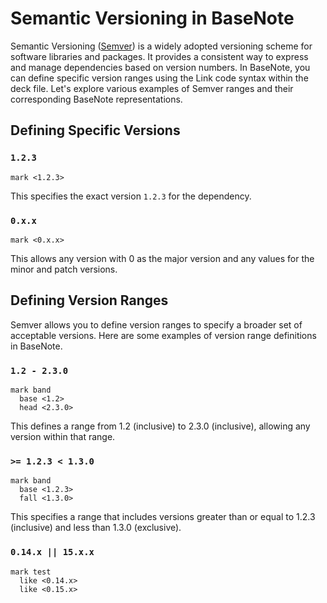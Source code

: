 # Semantic Versioning in BaseNote

Semantic Versioning ([Semver](https://devhints.io/semver)) is a widely
adopted versioning scheme for software libraries and packages. It
provides a consistent way to express and manage dependencies based on
version numbers. In BaseNote, you can define specific version ranges
using the Link code syntax within the deck file. Let's explore various
examples of Semver ranges and their corresponding BaseNote
representations.

## Defining Specific Versions

### `1.2.3`

```
mark <1.2.3>
```

This specifies the exact version `1.2.3` for the dependency.

### `0.x.x`

```
mark <0.x.x>
```

This allows any version with 0 as the major version and any values for
the minor and patch versions.

## Defining Version Ranges

Semver allows you to define version ranges to specify a broader set of
acceptable versions. Here are some examples of version range definitions
in BaseNote.

### `1.2 - 2.3.0`

```
mark band
  base <1.2>
  head <2.3.0>
```

This defines a range from 1.2 (inclusive) to 2.3.0 (inclusive), allowing
any version within that range.

### `>= 1.2.3 < 1.3.0`

```
mark band
  base <1.2.3>
  fall <1.3.0>
```

This specifies a range that includes versions greater than or equal to
1.2.3 (inclusive) and less than 1.3.0 (exclusive).

### `0.14.x || 15.x.x`

```
mark test
  like <0.14.x>
  like <0.15.x>
```
